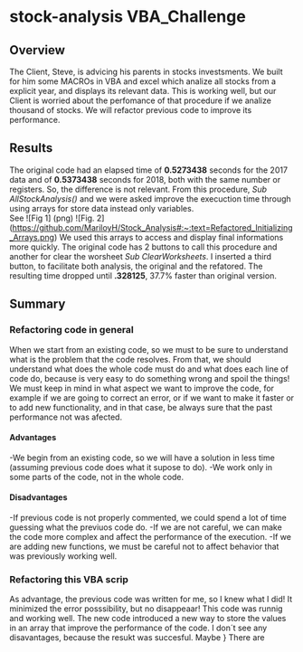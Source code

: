 # stock-analysis VBA_Challenge
##  Overview
 The Client, Steve,  is advicing his parents in stocks investsments. We built for him some MACROs in VBA and excel which analize all stocks from a explicit year, and displays its  relevant data. This is working well, but our Client is worried about   the perfomance of that procedure if we analize thousand of stocks. We will refactor previous code to improve its performance.
  
## Results
The original code had an elapsed time of **0.5273438** seconds for the 2017 data and of **0.5373438** seconds for 2018, both with the same number or registers. So, the difference is not relevant.  From this procedure, *Sub AllStockAnalysis()* and  we were asked improve the execuction time through using arrays for store data instead only variables.  
See ![Fig 1] (png) 
![Fig. 2] (https://github.com/MariloyH/Stock_Analysis#:~:text=Refactored_Initializing_Arrays.png)
We used this arrays to access and display final informations more quickly. The original code has 2 buttons to call this procedure and another for clear the worsheet *Sub ClearWorksheets*. I inserted a third button, to facilitate both analysis, the original and the refatored.
The resulting time dropped until **.328125**, 37.7% faster than original version. 



## Summary 
### Refactoring code in general 
When we start from an existing code, so  we must to be sure to understand what is the problem that the code resolves. From that, we should understand what does the whole code must do and what does each line of code do, because is very easy to do something wrong and spoil the things! We must keep in mind in what aspect we want to improve the code, for example if we are going to correct an error, or if we want to make it faster or to add new functionality, and in that case, be always sure that the past performance not was afected. 

#### Advantages
   -We begin from an existing code, so we will have a solution in less time (assuming previous code does what it supose to do). 
   -We work only in some parts of the code, not in the whole code.   
#### Disadvantages 
   -If previous code is not properly commented, we could spend a lot of time guessing what the previuos code do.
   -If we are not careful, we can make the code more complex and affect the performance of the execution.
   -If we are adding new functions, we must be careful not to affect behavior that was previously working well. 
   
### Refactoring this VBA scrip
   As advantage, the previous code was written for me, so I knew what I did! It minimized the error posssibility, but no disappeaar!  This code was runnig and working well. The new code introduced a new way to store the values in an array  that improve the performance of the code. I don´t see any disavantages, because the resukt was succesful. Maybe } There are 
  
 

